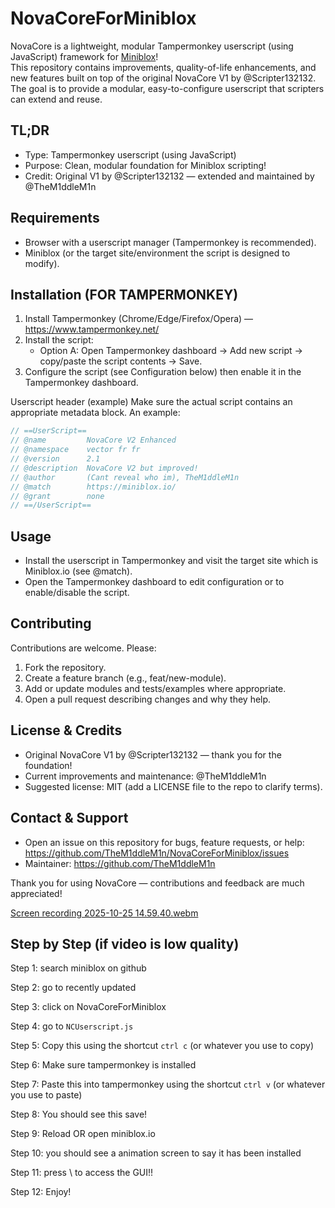 # NovaCoreForMiniblox

NovaCore is a lightweight, modular Tampermonkey userscript (using JavaScript) framework for [Miniblox](https://miniblox.io)!  
This repository contains improvements, quality-of-life enhancements, and new features built on top of the original NovaCore V1 by @Scripter132132. The goal is to provide a modular, easy-to-configure userscript that scripters can extend and reuse.

## TL;DR
- Type: Tampermonkey userscript (using JavaScript)
- Purpose: Clean, modular foundation for Miniblox scripting!
- Credit: Original V1 by @Scripter132132 — extended and maintained by @TheM1ddleM1n

## Requirements
- Browser with a userscript manager (Tampermonkey is recommended).
- Miniblox (or the target site/environment the script is designed to modify).

## Installation (FOR TAMPERMONKEY)
1. Install Tampermonkey (Chrome/Edge/Firefox/Opera) — https://www.tampermonkey.net/
2. Install the script:
   - Option A: Open Tampermonkey dashboard → Add new script → copy/paste the script contents → Save.
3. Configure the script (see Configuration below) then enable it in the Tampermonkey dashboard.

Userscript header (example)
Make sure the actual script contains an appropriate metadata block. An example:
```js
// ==UserScript==
// @name         NovaCore V2 Enhanced
// @namespace    vector fr fr
// @version      2.1
// @description  NovaCore V2 but improved!
// @author       (Cant reveal who im), TheM1ddleM1n
// @match        https://miniblox.io/
// @grant        none
// ==/UserScript==
```

## Usage
- Install the userscript in Tampermonkey and visit the target site which is Miniblox.io (see @match).
- Open the Tampermonkey dashboard to edit configuration or to enable/disable the script.

## Contributing
Contributions are welcome. Please:
1. Fork the repository.
2. Create a feature branch (e.g., feat/new-module).
3. Add or update modules and tests/examples where appropriate.
4. Open a pull request describing changes and why they help.

## License & Credits
- Original NovaCore V1 by @Scripter132132 — thank you for the foundation!
- Current improvements and maintenance: @TheM1ddleM1n
- Suggested license: MIT (add a LICENSE file to the repo to clarify terms).

## Contact & Support
- Open an issue on this repository for bugs, feature requests, or help: https://github.com/TheM1ddleM1n/NovaCoreForMiniblox/issues
- Maintainer: https://github.com/TheM1ddleM1n

Thank you for using NovaCore — contributions and feedback are much appreciated!

[Screen recording 2025-10-25 14.59.40.webm](https://github.com/user-attachments/assets/820584c7-74bc-4007-b741-3287bdffb8a6)

## Step by Step (if video is low quality) 
Step 1: search miniblox on github

Step 2: go to recently updated 

Step 3: click on NovaCoreForMiniblox

Step 4: go to `NCUserscript.js`

Step 5: Copy this using the shortcut `ctrl c` (or whatever you use to copy)

Step 6: Make sure tampermonkey is installed

Step 7: Paste this into tampermonkey using the shortcut `ctrl v` (or whatever you use to paste)

Step 8: You should see this save!

Step 9: Reload OR open miniblox.io

Step 10: you should see a animation screen to say it has been installed 

Step 11: press \\ to access the GUI!!

Step 12: Enjoy!
